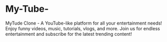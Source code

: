 # My-Tube-
MyTude Clone - A YouTube-like platform for all your entertainment needs! Enjoy funny videos, music, tutorials, vlogs, and more. Join us for endless entertainment and subscribe for the latest trending content!
